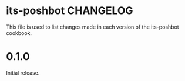 # its-poshbot CHANGELOG

This file is used to list changes made in each version of the its-poshbot cookbook.

# 0.1.0

Initial release.


